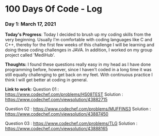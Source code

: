 # 100 Days Of Code - Log

### Day 1: March 17, 2021

**Today's Progress**: Today I decided to brush up my coding skills from the very beginning. Usually I'm comfortable with coding languages like C and C++, thereby for the first few weeks of this challenge I will be learning and doing these coding challenges in JAVA. In addition, I worked on my group project called 'MediHub'.

**Thoughts:** I found these questions really easy in my head as I have done programming before, however, since I haven't coded in a long time it was still equally challenging to get back on my feet. With continuous practice I think I will get better at coding in general.

**Link to work:** 
Question 01 : https://www.codechef.com/problems/HS08TEST Solution : https://www.codechef.com/viewsolution/43882715

Question 02 : https://www.codechef.com/problems/MUFFINS3 Solution : https://www.codechef.com/viewsolution/43887450

Question 03 : https://www.codechef.com/problems/TLG Solution : https://www.codechef.com/viewsolution/43888165


